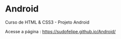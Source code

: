 # Android
Curso de HTML &amp; CSS3 - Projeto Android

Acesse a página : https://sudofelipe.github.io/Android/
